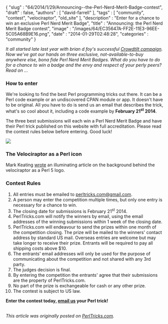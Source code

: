 {
   "slug" : "64/2014/1/29/Announcing--the-Perl-Nerd-Merit-Badge-contest",
   "draft" : false,
   "authors" : [
      "david-farrell"
   ],
   "tags" : [
      "community",
      "contest",
      "velociraptor",
      "old_site"
   ],
   "description" : "Enter for a chance to win an exclusive Perl Nerd Merit Badge",
   "title" : "Announcing: the Perl Nerd Merit Badge contest",
   "image" : "/images/64/EC35647A-FF2E-11E3-96EE-5C05A68B9E16.png",
   "date" : "2014-01-29T02:48:28",
   "categories" : "community"
}


*It all started late last year with brian d foy's successful [Crowdtilt campaign](https://www.crowdtilt.com/campaigns/make-perl-nerd-merit-badges). Now we've got our hands on three exclusive, not-available-to-buy anywhere else, bona fide Perl Nerd Merit Badges. What do you have to do for a chance to win a badge and the envy and respect of your perly peers? Read on ...*

### How to enter

We're looking to find the best Perl programming tricks out there. It can be a Perl code example or an undiscovered CPAN module or app. It doesn't have to be original. All you have to do is send us an email that describes the trick, what's so cool about it, including a code example by **February 21<sup>st</sup> 2014**.

The three best submissions will each win a Perl Nerd Merit Badge and have their Perl trick published on this website with full accreditation. Please read the contest rules below before entering. Good luck!

![](/images/64/Perl_Nerd_Merit_Badges.jpg)

### The Velociraptor as a Perl icon

Mark Keating [wrote](http://mdk.per.ly/2011/03/02/evolution-of-the-velociraptor/) an illuminating article on the background behind the velociraptor as a Perl 5 logo.

### Contest Rules

1.  All entries must be emailed to perltricks.com@gmail.com.
2.  A person may enter the competition multiple times, but only one entry is necessary for a chance to win.
3.  The closing date for submissions is February 21<sup>st</sup> 2014.
4.  PerlTricks.com will notify the winners by email, using the email addresses of the winning submissions within 1 week of the closing date.
5.  PerlTricks.com will endeavour to send the prizes within one month of the competition closing. The prize will be mailed to the winners' contact address by standard US mail. Overseas entries are welcome but may take longer to receive their prize. Entrants will be required to pay all shipping costs above $10.
6.  The entrants' email addresses will only be used for the purpose of communicating about the competition and not shared with any 3rd party.
7.  The judges decision is final.
8.  By entering the competition the entrants' agree that their submissions are the property of PerlTricks.com.
9.  No part of the prize is exchangeable for cash or any other prize.
10. The contest is subject to US law.

**Enter the contest today, [email us](mailto:perltricks.com@gmail.com?subject=Nerd%20Merit%20Badge%20Contest) your Perl trick!**

\
*This article was originally posted on [PerlTricks.com](http://perltricks.com).*
